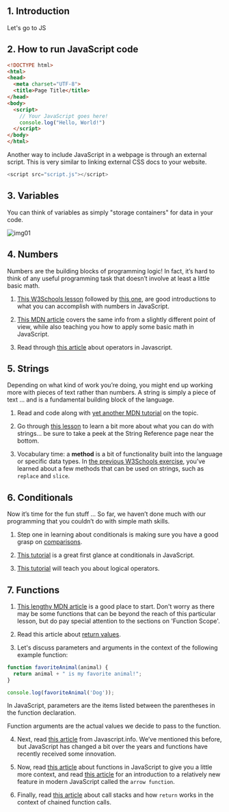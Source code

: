 ## 1. Introduction

Let's go to JS

## 2. How to run JavaScript code

```html
<!DOCTYPE html>
<html>
<head>
  <meta charset="UTF-8">
  <title>Page Title</title>
</head>
<body>
  <script>
    // Your JavaScript goes here!
    console.log("Hello, World!")
  </script>
</body>
</html>
```

Another way to include JavaScript in a webpage is through an external script. This is very similar to linking external CSS docs to your website.

```js
<script src="script.js"></script>
```

## 3. Variables

You can think of variables as simply "storage containers" for data in your code.

![img01](https://cdn.statically.io/gh/TheOdinProject/curriculum/d39eaf2ca95e80705f703bb218216c10508f5047/foundations/javascript_basics/fundamentals-1/imgs/00.png)

## 4. Numbers

Numbers are the building blocks of programming logic! In fact, it’s hard to think of any useful programming task that doesn’t involve at least a little basic math.

1. [This W3Schools lesson](https://www.w3schools.com/js/js_arithmetic.asp) followed by [this one](https://www.w3schools.com/js/js_numbers.asp), are good introductions to what you can accomplish with numbers in JavaScript.

2. [This MDN article](https://developer.mozilla.org/en-US/docs/Learn/JavaScript/First_steps/Math) covers the same info from a slightly different point of view, while also teaching you how to apply some basic math in JavaScript.

3. Read through [this article](http://javascript.info/operators) about operators in Javascript.

## 5. Strings

Depending on what kind of work you’re doing, you might end up working more with pieces of text rather than numbers. A string is simply a piece of text … and is a fundamental building block of the language.

1. Read and code along with [yet another MDN tutorial](https://developer.mozilla.org/en-US/docs/Learn/JavaScript/First_steps/Strings) on the topic.

2. Go through [this lesson](https://www.w3schools.com/js/js_string_methods.asp) to learn a bit more about what you can do with strings… be sure to take a peek at the String Reference page near the bottom.

3. Vocabulary time: a **method** is a bit of functionality built into the language or specific data types. In [the previous W3Schools exercise](https://www.w3schools.com/js/js_string_methods.asp), you’ve learned about a few methods that can be used on strings, such as `replace` and `slice`.

## 6. Conditionals

Now it’s time for the fun stuff ... So far, we haven’t done much with our programming that you couldn’t do with simple math skills.

1. Step one in learning about conditionals is making sure you have a good grasp on [comparisons](http://javascript.info/comparison).

2. [This tutorial](https://www.w3schools.com/js/js_if_else.asp) is a great first glance at conditionals in JavaScript.

3. [This tutorial](http://javascript.info/logical-operators) will teach you about logical operators.

## 7. Functions

1. [This lengthy MDN article](https://developer.mozilla.org/en-US/docs/Learn/JavaScript/Building_blocks/Functions) is a good place to start. Don't worry as there may be some functions that can be beyond the reach of this particular lesson, but do pay special attention to the sections on 'Function Scope'.

2. Read this article about [return values](https://developer.mozilla.org/en-US/docs/Learn/JavaScript/Building_blocks/Return_values).

3. Let's discuss parameters and arguments in the context of the following example function:

```js
function favoriteAnimal(animal) {
  return animal + " is my favorite animal!";
}

console.log(favoriteAnimal('Dog'));
```

In JavaScript, parameters are the items listed between the parentheses in the function declaration. 

Function arguments are the actual values we decide to pass to the function.

4. Next, read [this article](http://javascript.info/function-basics) from Javascript.info. We’ve mentioned this before, but JavaScript has changed a bit over the years and functions have recently received some innovation.

5. Now, read [this article](http://javascript.info/function-expressions) about functions in JavaScript to give you a little more context, and read [this article](http://javascript.info/arrow-functions-basics) for an introduction to a relatively new feature in modern JavaScript called the `arrow function`.

6. Finally, read [this article](https://www.javascripttutorial.net/javascript-call-stack/) about call stacks and how `return` works in the context of chained function calls.
